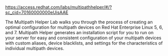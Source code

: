 https://access.redhat.com/labs/multipathhelper/#/?sc_cid=70160000000eUisAAE

The Multipath Helper Lab walks you through the process of creating an optimal configuration for multipath devices on Red Hat Enterprise Linux 5, 6, and 7. Multipath Helper generates an installation script for you to run on your server for easy and consistent configuration of your multipath devices with custom aliases, device blacklists, and settings for the characteristics of individual multipath devices.
